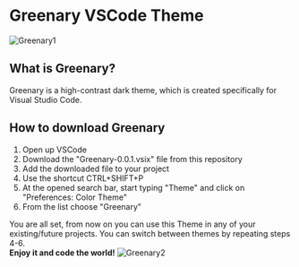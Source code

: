 # Greenary VSCode Theme
![Greenary1](https://user-images.githubusercontent.com/99720516/228320847-38f65c67-0085-4acf-9823-6f4b5c966b4f.jpg)


## What is Greenary?

Greenary is a high-contrast dark theme, which is created specifically for Visual Studio Code.

## How to download Greenary
1) Open up VSCode
2) Download the "Greenary-0.0.1.vsix" file from this repository
3) Add the downloaded file to your project
4) Use the shortcut CTRL+SHIFT+P
5) At the opened search bar, start typing "Theme" and click on "Preferences: Color Theme"
6) From the list choose "Greenary"

You are all set, from now on you can use this Theme in any of your existing/future projects. You can switch between themes by repeating steps 4-6.<br>
**Enjoy it and code the world!**
![Greenary2](https://user-images.githubusercontent.com/99720516/228320895-3c4825c6-c5fa-45c1-bb19-8f4a8e9c38a2.jpg)
